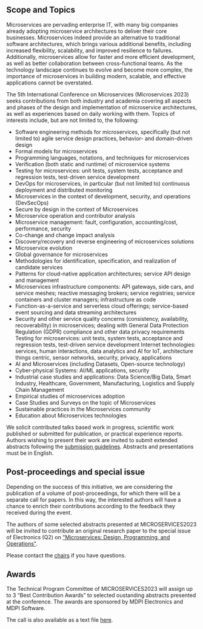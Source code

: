 ## Scope and Topics
Microservices are pervading enterprise IT, with many big companies already adopting microservice architectures to deliver their core businesses. Microservices indeed provide an alternative to traditional software architectures, which brings various additional benefits, including increased flexibility, scalability, and improved resilience to failures. Additionally, microservices allow for faster and more efficient development, as well as better collaboration between cross-functional teams. As the technology landscape continues to evolve and become more complex, the importance of microservices in building modern, scalable, and effective applications cannot be overstated. 

The 5th International Conference on Microservices (Microservices 2023) seeks contributions from both industry and academia covering all aspects and phases of the design and implementation of microservice architectures, as well as experiences based on daily working with them. Topics of interests include, but are not limited to, the following:
- Software engineering methods for microservices, specifically (but not limited to) agile service design practices, behavior- and domain-driven design
- Formal models for microservices
- Programming languages, notations, and techniques for microservices
- Verification (both static and runtime) of microservice systems
- Testing for microservices: unit tests, system tests, acceptance and regression tests, test-driven service development
- DevOps for microservices, in particular (but not limited to) continuous deployment and distributed monitoring
- Microservices in the context of development, security, and operations (DevSecOps)
- Secure by design in the context of Microservices
- Microservice operation and contributor analysis
- Microservice management: fault, configuration, accounting/cost, performance, security
- Co-change and change impact analysis
- Discovery/recovery and reverse engineering of microservices solutions
- Microservice evolution
- Global governance for microservices
- Methodologies for identification, specification, and realization of candidate services
- Patterns for cloud-native application architectures; service API design and management
- Microservices infrastructure components: API gateways, side cars, and service meshes; reactive messaging brokers; service registries; service containers and cluster managers; infrastructure as code
- Function-as-a-service and serverless cloud offerings; service-based event sourcing and data streaming architectures
- Security and other service quality concerns (consistency, availability, recoverability) in microservices; dealing with General Data Protection Regulation (GDPR) compliance and other data privacy requirements Testing for microservices: unit tests, system tests, acceptance and regression tests, test-driven service development Internet technologies: services, human interactions, data analytics and AI for IoT, architecture things centric, sensor networks, security, privacy, applications
- AI and Microservices (including Datasets, Open-source technology)
- Cyber-physical Systems: AI/ML applications, security
- Industrial case studies and applications: Data Science/Big Data, Smart Industry, Healthcare, Government, Manufacturing, Logistics and Supply Chain Management
- Empirical studies of microservices adoption
- Case Studies and Surveys on the topic of Microservices
- Sustainable practices in the Microservices community
- Education about Microservices technologies

We solicit contributed talks based work in progress, scientific work published or submitted for publication, or practical experience reports. Authors wishing to present their work are invited to submit extended abstracts following the <a onclick="$('#submission_tab a').trigger('click'); return false;" href="#submission">submission guidelines</a>. Abstracts and presentations must be in English.

## Post-proceedings and special issue

Depending on the success of this initiative, we are considering the publication of a volume of post-proceedings, for which there will be a separate call for papers. In this way, the interested authors will have a chance to enrich their contributions according to the feedback they received during the event.

The authors of some selected abstracts presented at MICROSERVICES2023 will be invited to contribute an original research paper to the special issue of Electronics (Q2) on ["Microservices: Design, Programming, and Operations"](https://www.mdpi.com/journal/electronics/special_issues/9922BC45VF). 

Please contact the [chairs](./committees/) if you have questions.

## Awards ##

The Technical Program Committee of MICROSERVICES2023 will assign up to 3 “Best Contribution Awards” to selected oustanding abstracts presented at the conference. The awards are sponsored by MDPI Electronics and MDPI Software.

<div class="alert alert-info hidden-print" role="alert">
<span class="glyphicon glyphicon-info-sign"></span> The call is also available as a text file <a href="{{ "/cfp.txt" | relative_url }}">here</a>.
</div> 
